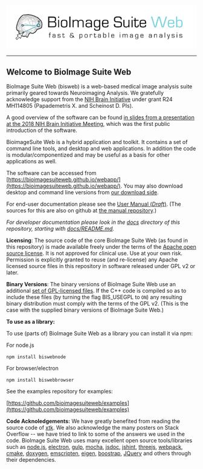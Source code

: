 [![Logo](web/images/bisweb_newlogo_white_small.png)](https://bioimagesuiteweb.github.io/bisweb-manual/)

---
## Welcome to BioImage Suite Web

BioImage Suite Web (bisweb) is a web-based medical image analysis suite
primarily geared towards Neuroimaging Analysis. We gratefully acknowledge
support from the [NIH Brain Initiative](https://www.braininitiative.nih.gov/)
under grant R24 MH114805 (Papademetris X. and Scheinost D. PIs).

A good overview of the software can be found
[in slides from a presentation at the 2018 NIH Brain Initiative Meeting](https://bioimagesuiteweb.github.io/webapp/images/BioImageSuiteWeb_NIHBrainInitiativeMeeting_April2018.pdf),
which was the first public introduction of the software.

BioimageSuite Web is a hybrid application and toolkit. It contains a set of
command line tools, and desktop and web applications. In addition the code is
modular/componentized and may be useful as a basis for other applications as
well.

The software can be accessed from
[https://bioimagesuiteweb.github.io/webapp/](https://bioimagesuiteweb.github.io/webapp/).
You may also download desktop and command line versions from
[our download side](http://bisweb.yale.edu/binaries).

For end-user documentation please see the [User Manual (_Draft_)](https://bioimagesuiteweb.github.io/bisweb-manual/). (The sources for this are also on github at [the manual repository](https://github.com/bioimagesuiteweb/bisweb-manual).)

_For developer documentation please look in the [docs](docs) directory of this
repository, starting with [docs/README.md](docs/README.md)._

__Licensing__: The source code of the core BioImage Suite Web (as found in
this repository) is made available freely under the terms of the
[Apache open source license](http://www.apache.org/licenses/LICENSE-2.0). It
is not approved for clinical use. Use at your own risk. Permission is
explicitly granted to reuse (and re-license) any Apache licensed source files
in this repository in software released under GPL v2 or later.

__Binary Versions__: The binary versions of BioImage Suite Web use an
additional
[set of GPL-licensed files](https://github.com/bioimagesuiteweb/gplcppcode). If
the C++ code is compiled so as to include these files (by turning the flag
BIS_USEGPL to `ON`) any resulting binary distribution must comply with the
terms of the GPL v2. (This is the case with the supplied binary versions of
BioImage Suite Web.)

__To use as a library:__


To use (parts of) BioImage Suite Web as a library you can install it via npm:

For node.js

    npm install biswebnode
    
For browser/electron

    npm install biswebbrowser

See the examples repository for examples:

[https://github.com/bioimagesuiteweb/examples](https://github.com/bioimagesuiteweb/examples)

__Code Acknoledgements:__ We have greatly benefited from reading the source
code of [xtk](https://github.com/xtk/X). We also acknowledge the many posters
on Stack Overflow -- we have tried to link to some of the answers we used in
the code. BioImage Suite Web uses many excellent open source tools/libraries
such as [node.js](https://nodejs.org/en/),
[electron](http://electron.atom.io/), [gulp](http://gulpjs.com/),
[mocha](https://mochajs.org/), [jsdoc](http://usejsdoc.org/),
[jshint](http://jshint.com/), [threejs](https://threejs.org/),
[webpack](https://webpack.github.io/), [cmake](http//www.cmake.org),
[doxygen](http://www.stack.nl/~dimitri/doxygen/),
[emscripten](http://kripken.github.io/emscripten-site/),
[eigen](http://eigen.tuxfamily.org/index.php?title=Main_Page),
[boostrap](http://getbootstrap.com/docs/3.3/), [JQuery](https://jquery.com/)
and others through their dependencies.

